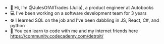 - 👋 Hi, I’m @JulesOfAllTrades (Julia), a product engineer at Autobooks
- 💻 I've been working on a software development team for 3 years
- ⚙ I learned SQL on the job and I’ve been dabbling in JS, React, C#, and python
- 👩 You can learn to code with me and my internet friends here <https://community.codecademy.com/detroit/>


